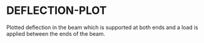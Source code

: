 # DEFLECTION-PLOT
Plotted deflection in the beam which is supported at both ends and a load is applied between the ends of the beam.
